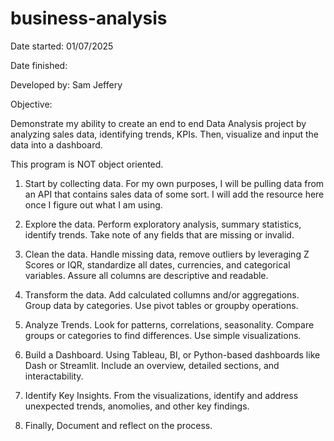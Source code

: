 ﻿# business-analysis

Date started: 01/07/2025

Date finished:

Developed by: Sam Jeffery

Objective:

Demonstrate my ability to create an end to end Data Analysis project by analyzing sales data, identifying trends, KPIs.
Then, visualize and input the data into a dashboard.

This program is NOT object oriented.

1. Start by collecting data. For my own purposes, I will be pulling data from an API that contains sales data of some sort. 
I will add the resource here once I figure out what I am using.

2. Explore the data. Perform exploratory analysis, summary statistics, identify trends. Take note of any fields that are missing or invalid.

3. Clean the data. Handle missing data, remove outliers by leveraging Z Scores or IQR, standardize all dates, currencies, and categorical variables.
Assure all columns are descriptive and readable.

4. Transform the data. Add calculated collumns and/or aggregations. Group data by categories. Use pivot tables or groupby operations.

5. Analyze Trends. Look for patterns, correlations, seasonality. Compare groups or categories to find differences. Use simple visualizations.

6. Build a Dashboard. Using Tableau, BI, or Python-based dashboards like Dash or Streamlit. Include an overview, detailed sections, and interactability.

7. Identify Key Insights. From the visualizations, identify and address unexpected trends, anomolies, and other key findings.

8. Finally, Document and reflect on the process.
